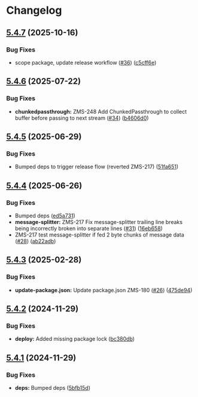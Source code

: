 # Changelog

## [5.4.7](https://github.com/zone-eu/mailsplit/compare/v5.4.6...v5.4.7) (2025-10-16)


### Bug Fixes

* scope package, update release workflow ([#36](https://github.com/zone-eu/mailsplit/issues/36)) ([c5cff6e](https://github.com/zone-eu/mailsplit/commit/c5cff6ec32c3bf6214bda82da2f4458524dca1c0))

## [5.4.6](https://github.com/zone-eu/mailsplit/compare/v5.4.5...v5.4.6) (2025-07-22)


### Bug Fixes

* **chunkedpassthrough:** ZMS-248 Add ChunkedPassthrough to collect buffer before passing to next stream ([#34](https://github.com/zone-eu/mailsplit/issues/34)) ([b4606d0](https://github.com/zone-eu/mailsplit/commit/b4606d05003c253e6eaf5ebdce6df8f1179ffe88))

## [5.4.5](https://github.com/zone-eu/mailsplit/compare/v5.4.4...v5.4.5) (2025-06-29)


### Bug Fixes

* Bumped deps to trigger release flow (reverted ZMS-217) ([51fa651](https://github.com/zone-eu/mailsplit/commit/51fa6510e86b04c21700a1c214a4ba7e1885b001))

## [5.4.4](https://github.com/zone-eu/mailsplit/compare/v5.4.3...v5.4.4) (2025-06-26)


### Bug Fixes

* Bumped deps ([ed5a731](https://github.com/zone-eu/mailsplit/commit/ed5a73193c8bb69ee3a86bb85c4b7b8122a5c4f2))
* **message-splitter:** ZMS-217 Fix message-splitter trailing line breaks being incorrectly broken into separate lines ([#31](https://github.com/zone-eu/mailsplit/issues/31)) ([16eb658](https://github.com/zone-eu/mailsplit/commit/16eb6588419969ac3835cc4ae856e745cc97d2b7))
* ZMS-217 test message-splitter if fed 2 byte chunks of message data ([#28](https://github.com/zone-eu/mailsplit/issues/28)) ([ab22adb](https://github.com/zone-eu/mailsplit/commit/ab22adb988de2882de02a76e5be331daada532f1))

## [5.4.3](https://github.com/zone-eu/mailsplit/compare/v5.4.2...v5.4.3) (2025-02-28)


### Bug Fixes

* **update-package.json:** Update package.json ZMS-180 ([#26](https://github.com/zone-eu/mailsplit/issues/26)) ([475de94](https://github.com/zone-eu/mailsplit/commit/475de94663bd618bc3e350305ca4e94ddebcb38a))

## [5.4.2](https://github.com/andris9/mailsplit/compare/v5.4.1...v5.4.2) (2024-11-29)


### Bug Fixes

* **deploy:** Added missing package lock ([bc380db](https://github.com/andris9/mailsplit/commit/bc380db7ea740c2373698894b5e1d3dd155da134))

## [5.4.1](https://github.com/andris9/mailsplit/compare/v5.4.0...v5.4.1) (2024-11-29)


### Bug Fixes

* **deps:** Bumped deps ([5bfb15d](https://github.com/andris9/mailsplit/commit/5bfb15d3c606e84c84bf73831d6ef458160b962e))
